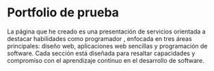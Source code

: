 # Portfolio de prueba
La página que he creado es una presentación de servicios orientada a destacar habilidades como programador , enfocada en tres áreas principales: diseño web, aplicaciones web sencillas y programación de software. Cada sección está diseñada para resaltar capacidades y compromiso con el aprendizaje continuo en el desarrollo de software.
